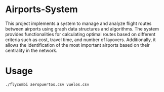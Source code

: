 # Airports-System
This project implements a system to manage and analyze flight routes between airports using graph data structures and algorithms. The system provides functionalities for calculating optimal routes based on different criteria such as cost, travel time, and number of layovers. Additionally, it allows the identification of the most important airports based on their centrality in the network.

# Usage
```
./flycombi aeropuertos.csv vuelos.csv
```
